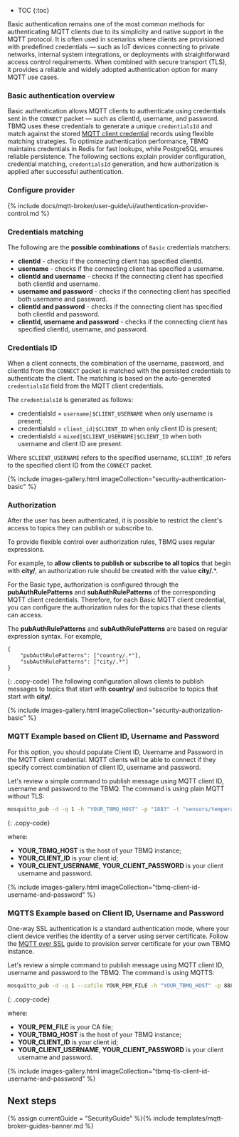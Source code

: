 * TOC
{:toc}

Basic authentication remains one of the most common methods for authenticating MQTT clients due to its simplicity and native support in the MQTT protocol.
It is often used in scenarios where clients are provisioned with predefined credentials — such as IoT devices connecting to private networks, 
internal system integrations, or deployments with straightforward access control requirements. 
When combined with secure transport (TLS), it provides a reliable and widely adopted authentication option for many MQTT use cases.

### Basic authentication overview

Basic authentication allows MQTT clients to authenticate using credentials sent in the `CONNECT` packet — such as clientId, username, and password.
TBMQ uses these credentials to generate a unique `credentialsId` and match against the stored [MQTT client credential](/docs/{{docsPrefix}}mqtt-broker/user-guide/ui/mqtt-client-credentials/) records using flexible matching strategies.
To optimize authentication performance, TBMQ maintains credentials in Redis for fast lookups, while PostgreSQL ensures reliable persistence.
The following sections explain provider configuration, credential matching, `credentialsId` generation, and how authorization is applied after successful authentication.

### Configure provider

{% include docs/mqtt-broker/user-guide/ui/authentication-provider-control.md %}

### Credentials matching

The following are the **possible combinations** of `Basic` credentials matchers:
- **clientId** - checks if the connecting client has specified clientId.
- **username** - checks if the connecting client has specified a username.
- **clientId and username** - checks if the connecting client has specified both clientId and username.
- **username and password** - checks if the connecting client has specified both username and password.
- **clientId and password** - checks if the connecting client has specified both clientId and password.
- **clientId, username and password** - checks if the connecting client has specified clientId, username, and password.

### Credentials ID

When a client connects, the combination of the username, password, and clientId from the `CONNECT` packet is matched with the persisted credentials to authenticate the client.
The matching is based on the auto-generated `credentialsId` field from the MQTT client credentials. 

The `credentialsId` is generated as follows:

- credentialsId = `username|$CLIENT_USERNAME` when only username is present;
- credentialsId = `client_id|$CLIENT_ID` when only client ID is present;
- credentialsId = `mixed|$CLIENT_USERNAME|$CLIENT_ID` when both username and client ID are present.

Where `$CLIENT_USERNAME` refers to the specified username, `$CLIENT_ID` refers to the specified client ID from the `CONNECT` packet.

{% include images-gallery.html imageCollection="security-authentication-basic" %}

### Authorization

After the user has been authenticated, it is possible to restrict the client's access to topics they can publish or subscribe to.

To provide flexible control over authorization rules, TBMQ uses regular expressions. 

For example, to **allow clients to publish or subscribe to all topics** that begin with **city/**, an authorization rule should be created with the value **city/.***.

For the Basic type, authorization is configured through the **pubAuthRulePatterns** and **subAuthRulePatterns** of the corresponding MQTT client credentials. 
Therefore, for each Basic MQTT client credential, you can configure the authorization rules for the topics that these clients can access. 

The **pubAuthRulePatterns** and **subAuthRulePatterns** are based on regular expression syntax. For example,
```
{
    "pubAuthRulePatterns": ["country/.*"],
    "subAuthRulePatterns": ["city/.*"]
}
```
{: .copy-code}
The following configuration allows clients to publish messages to topics that start with **country/** and subscribe to topics that start with **city/**.

{% include images-gallery.html imageCollection="security-authorization-basic" %}

### MQTT Example based on Client ID, Username and Password

For this option, you should populate Client ID, Username and Password in the MQTT client credential. MQTT clients will be able to connect if they specify correct combination of client ID, username and password.

Let's review a simple command to publish message using MQTT client ID, username and password to the TBMQ. The command is using plain MQTT without TLS:

```bash
mosquitto_pub -d -q 1 -h "YOUR_TBMQ_HOST" -p "1883" -t "sensors/temperature" -i "YOUR_CLIENT_ID" -u "YOUR_CLIENT_USERNAME" -P "YOUR_CLIENT_PASSWORD" -m {"temperature":25}
```
{: .copy-code}

where:

* **YOUR_TBMQ_HOST** is the host of your TBMQ instance;
* **YOUR_CLIENT_ID** is your client id;
* **YOUR_CLIENT_USERNAME**, **YOUR_CLIENT_PASSWORD** is your client username and password.

{% include images-gallery.html imageCollection="tbmq-client-id-username-and-password" %}

### MQTTS Example based on Client ID, Username and Password

One-way SSL authentication is a standard authentication mode, where your client device verifies the identity of a server using server certificate.
Follow the [MQTT over SSL](/docs/{{docsPrefix}}mqtt-broker/security/mqtts/) guide to provision server certificate for your own TBMQ instance.

Let's review a simple command to publish message using MQTT client ID, username and password to the TBMQ. The command is using MQTTS:

```bash
mosquitto_pub -d -q 1 --cafile YOUR_PEM_FILE -h "YOUR_TBMQ_HOST" -p 8883 -t "sensors/temperature" -i "YOUR_CLIENT_ID" -u "YOUR_CLIENT_USERNAME" -P "YOUR_CLIENT_PASSWORD" -m {"temperature":25}
```
{: .copy-code}

where:

* **YOUR_PEM_FILE** is your CA file;
* **YOUR_TBMQ_HOST** is the host of your TBMQ instance;
* **YOUR_CLIENT_ID** is your client id;
* **YOUR_CLIENT_USERNAME**, **YOUR_CLIENT_PASSWORD** is your client username and password.

{% include images-gallery.html imageCollection="tbmq-tls-client-id-username-and-password" %}

## Next steps

{% assign currentGuide = "SecurityGuide" %}{% include templates/mqtt-broker-guides-banner.md %}
